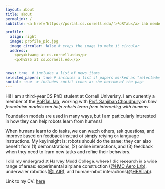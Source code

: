 ```yaml
---
layout: about
title: about
permalink: /
subtitle: <a href='https://portal.cs.cornell.edu/'>PoRTaL</a> lab member. 3rd Year CS Ph.D. at Cornell University.

profile:
  align: right
  image: profile_pic.jpg
  image_circular: false # crops the image to make it circular
  address:
    <p>yukiwang at cs.cornell.edu</p>
    <p>hw575 at cs.cornell.edu</p>
    

news: true  # includes a list of news items
selected_papers: true # includes a list of papers marked as "selected={true}"
social: true  # includes social icons at the bottom of the page
---
```


Hi! I am a third-year CS PhD student at Cornell Univeristy. I am currently a member of the <a href='https://portal.cs.cornell.edu/'>PoRTaL lab</a>, working with <a href='https://www.sanjibanchoudhury.com/'>Prof. Sanjiban Choudhury</a> on <i>how foundation models can help robots learn from interacting with humans</i>.

Foundation models are used in many ways, but I am particularly interested in how they can help robots learn from humans!

When humans learn to do tasks, we can watch others, ask questions, and improve based on feedback instead of simply relying on language instructions. My key insight is: robots should do the same; they can also benefit from (1) demonstrations, (2) online interactions, and (3) feedback when they need to learn new tasks and refine their behaviors.

I did my undergrad at Harvey Mudd College, where I did research in a wide range of areas: experimental airplane construction (<a href='https://www.hmc.edu/engineering/undergraduate-research-experiences/david-harris-research-group/'>@HMC Aero Lab</a>), underwater robotics (<a href='https://www.lair.hmc.edu/'>@LAIR</a>), and human-robot interactions(<a href='https://www.cs.hmc.edu/HEAT/'>@HEATlab</a>). 

Link to my CV: [here](/assets/pdf/huaxiaoyue_yuki_wang_cv.pdf)